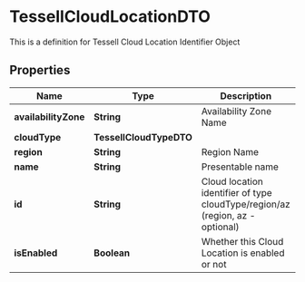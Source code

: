 

# TessellCloudLocationDTO

This is a definition for Tessell Cloud Location Identifier Object

## Properties

Name | Type | Description | Notes
------------ | ------------- | ------------- | -------------
**availabilityZone** | **String** | Availability Zone Name |  [optional]
**cloudType** | **TessellCloudTypeDTO** |  |  [optional]
**region** | **String** | Region Name |  [optional]
**name** | **String** | Presentable name |  [optional]
**id** | **String** | Cloud location identifier of type cloudType/region/az (region, az - optional) |  [optional]
**isEnabled** | **Boolean** | Whether this Cloud Location is enabled or not |  [optional]



